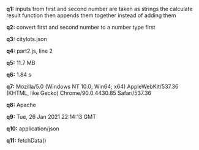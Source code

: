 **q1:** inputs from first and second number are taken as strings the calculate result function then appends them together instead of adding them

**q2:** convert first and second number to a number type first

**q3:** citylots.json

**q4:** part2.js, line 2

**q5:** 11.7 MB

**q6:** 1.84 s

**q7:** Mozilla/5.0 (Windows NT 10.0; Win64; x64) AppleWebKit/537.36 (KHTML, like Gecko) Chrome/90.0.4430.85 Safari/537.36

**q8:** Apache

**q9:** Tue, 26 Jan 2021 22:14:13 GMT

**q10:** application/json

**q11:** fetchData()